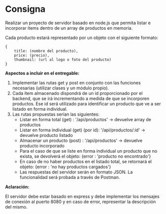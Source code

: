 # **Consigna**

Realizar un proyecto de servidor basado en node.js que permita listar e incorporar ítems dentro de un array de productos en memoria.

Cada producto estará representado por un objeto con el siguiente formato:

```
{
    title: (nombre del producto),
    price: (precio),
    thumbnail: (url al logo o foto del producto)
}

```
**Aspectos a incluir en el entregable:**

1. Implementar las rutas get y post en conjunto con las funciones necesarias (utilizar clases y un módulo propio).
2. Cada ítem almacenado dispondrá de un id proporcionado por el backend, que se irá incrementando a medida de que se incorporen productos. Ese id será utilizado para identificar un producto que ve a ser listado en forma individual.
3. Las rutas propuestas serían las siguientes:
    - Listar en forma total (get) : '/api/productos' -> devuelve array de productos
    - Listar en forma individual (get) (por id): '/api/productos/:id' -> devuelve producto listado
    - Almacenar un producto (post) : '/api/productos' -> devuelve producto incorporado
    - Para el caso de que se liste en forma individual un producto que no exista, se devolverá el objeto: {error : 'producto no encontrado'}
    - En caso de no haber productos en el listado total, se retornará el objeto: {error : 'no hay productos cargados'}
    - Las respuestas del servidor serán en formato JSON. La funcionalidad será probada a través de Postman.

**Aclaración:**

El servidor debe estar basado en express y debe implementar los mensajes de conexión al puerto 8080 y en caso de error, representar la descripción del mismo.


